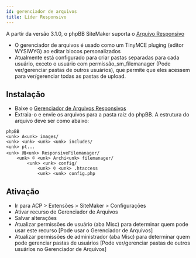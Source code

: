 ```yaml
---
id: gerenciador de arquivos
title: Líder Responsivo
---
```


A partir da versão 3.1.0, o phpBB SiteMaker suporta o [Arquivo Responsivo](http://responsivefilemanager.com)

* O gerenciador de arquivos é usado como um TinyMCE pluging (editor WYSIWYG) ao editar blocos personalizados
* Atualmente está configurado para criar pastas separadas para cada usuário, exceto o usuário com permissão_sm_filemanager (Pode ver/gerenciar pastas de outros usuários), que permite que eles acessem para ver/gerenciar todas as pastas de upload.

## Instalação

* Baixe o [Gerenciador de Arquivos Responsivos](http://responsivefilemanager.com/index.php#sthash.5UrnhjX2.dpbs)
* Extraia-o e envie os arquivos para a pasta raiz do phpBB. A estrutura do arquivo deve ser como abaixo:

```text
phpBB
<unk> Α<unk> images/
<unk> <unk> <unk> <unk> includes/
<unk> pt...
<unk> 用<unk> ResponsiveFilemanager/
    <unk> © <unk> Archi<unk> filemanager/
        <unk> <unk> config/
            <unk> © <unk> .htaccess
            <unk> <unk> config.php
```

## Ativação

* Ir para ACP > Extensões > SiteMaker > Configurações
* Ativar recurso de Gerenciador de Arquivos
* Salvar alterações
* Atualizar permissões de usuário (aba Misc) para determinar quem pode usar este recurso [Pode usar o Gerenciador de Arquivos]
* Atualizar permissões de administrador (aba Misc) para determinar quem pode gerenciar pastas de usuários [Pode ver/gerenciar pastas de outros usuários no Gerenciador de Arquivos]